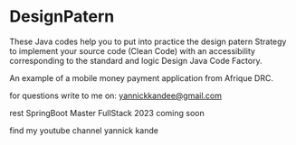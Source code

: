 # DesignPatern

These Java codes help you to put into practice the design patern Strategy to implement your source code (Clean Code) with an accessibility corresponding to the standard and logic Design Java Code Factory.

An example of a mobile money payment application from Afrique DRC.

for questions write to me on:
yannickkandee@gmail.com

rest SpringBoot Master FullStack 2023 coming soon 

find my youtube channel yannick kande

